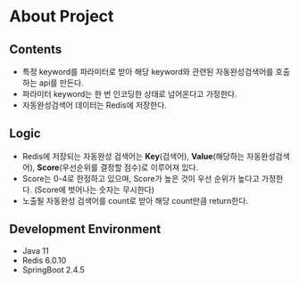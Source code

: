 # About Project

## Contents
- 특정 keyword를 파라미터로 받아 해당 keyword와 관련된 자동완성검색어를 호출하는 api를 만든다.
- 파라미터 keyword는 한 번 인코딩한 상태로 넘어온다고 가정한다.
- 자동완성검색어 데이터는 Redis에 저장한다.

## Logic
- Redis에 저장되는 자동완성 검색어는 **Key**(검색어), **Value**(해당하는 자동완성검색어), **Score**(우선순위를 결정할 점수)로 이루어져 있다.
- Score는 0-4로 한정하고 있으며, Score가 높은 것이 우선 순위가 높다고 가정한다. (Score에 벗어나는 숫자는 무시한다)
- 노출될 자동완성 검색어를 count로 받아 해당 count만큼 return한다.

## Development Environment
- Java 11
- Redis 6.0.10
- SpringBoot 2.4.5
